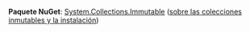 **Paquete NuGet**: [System.Collections.Immutable](http://go.microsoft.com/fwlink/?LinkId=318047) ([sobre las colecciones inmutables y la instalación](/dotnet/api/system.collections.immutable#remarks))
